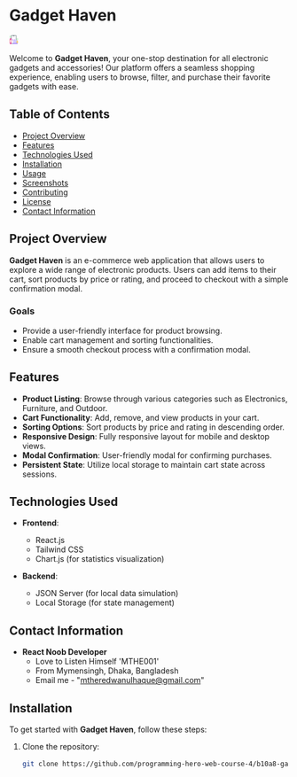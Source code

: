 # Gadget Haven

![Gadget Haven Logo](./public/image/favicon-16x16.png) 

Welcome to **Gadget Haven**, your one-stop destination for all electronic gadgets and accessories! Our platform offers a seamless shopping experience, enabling users to browse, filter, and purchase their favorite gadgets with ease.

## Table of Contents

- [Project Overview](#project-overview)
- [Features](#features)
- [Technologies Used](#technologies-used)
- [Installation](#installation)
- [Usage](#usage)
- [Screenshots](#screenshots)
- [Contributing](#contributing)
- [License](#license)
- [Contact Information](#contact-information)

## Project Overview

**Gadget Haven** is an e-commerce web application that allows users to explore a wide range of electronic products. Users can add items to their cart, sort products by price or rating, and proceed to checkout with a simple confirmation modal.

### Goals

- Provide a user-friendly interface for product browsing.
- Enable cart management and sorting functionalities.
- Ensure a smooth checkout process with a confirmation modal.

## Features

- **Product Listing**: Browse through various categories such as Electronics, Furniture, and Outdoor.
- **Cart Functionality**: Add, remove, and view products in your cart.
- **Sorting Options**: Sort products by price and rating in descending order.
- **Responsive Design**: Fully responsive layout for mobile and desktop views.
- **Modal Confirmation**: User-friendly modal for confirming purchases.
- **Persistent State**: Utilize local storage to maintain cart state across sessions.

## Technologies Used

- **Frontend**: 
  - React.js
  - Tailwind CSS
  - Chart.js (for statistics visualization)

- **Backend**: 
  - JSON Server (for local data simulation)
  - Local Storage (for state management)

## Contact Information
- **React Noob Developer**
  - Love to Listen Himself 'MTHE001'
  - From Mymensingh, Dhaka, Bangladesh
  - Email me - "mtheredwanulhaque@gmail.com"
  

## Installation

To get started with **Gadget Haven**, follow these steps:

1. Clone the repository:
   ```bash
   git clone https://github.com/programming-hero-web-course-4/b10a8-gadget-heaven-Mthe001.git
